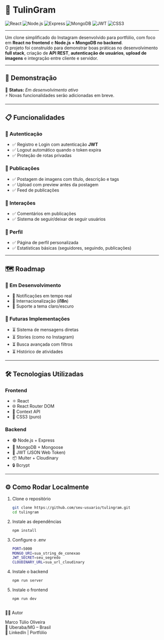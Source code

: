 # 📸 TulinGram  

![React](https://img.shields.io/badge/React-20232A?style=for-the-badge&logo=react&logoColor=61DAFB) 
![Node.js](https://img.shields.io/badge/Node.js-43853D?style=for-the-badge&logo=node.js&logoColor=white) 
![Express](https://img.shields.io/badge/Express.js-404D59?style=for-the-badge) 
![MongoDB](https://img.shields.io/badge/MongoDB-4EA94B?style=for-the-badge&logo=mongodb&logoColor=white) 
![JWT](https://img.shields.io/badge/JWT-black?style=for-the-badge&logo=JSON%20web%20tokens) 
![CSS3](https://img.shields.io/badge/CSS3-1572B6?style=for-the-badge&logo=css3&logoColor=white)  

---

Um clone simplificado do Instagram desenvolvido para portfólio, com foco em **React no frontend** e **Node.js + MongoDB no backend**.  
O projeto foi construído para demonstrar boas práticas no desenvolvimento **full stack**, criação de **API REST**, **autenticação de usuários**, **upload de imagens** e integração entre cliente e servidor.  

---

## 🚀 Demonstração  
📌 **Status:** _Em desenvolvimento ativo_  
⚡ Novas funcionalidades serão adicionadas em breve.  

---

## 📋 Funcionalidades  

### 🔐 Autenticação  
- ✅ Registro e Login com autenticação **JWT**  
- ✅ Logout automático quando o token expira  
- ✅ Proteção de rotas privadas  

### 📸 Publicações  
- ✅ Postagem de imagens com título, descrição e tags  
- ✅ Upload com preview antes da postagem  
- ✅ Feed de publicações  

### 💬 Interações  
- ✅ Comentários em publicações  
- ✅ Sistema de seguir/deixar de seguir usuários  

### 👤 Perfil  
- ✅ Página de perfil personalizada  
- ✅ Estatísticas básicas (seguidores, seguindo, publicações)  

---

## 🗺️ Roadmap  

### 🚧 Em Desenvolvimento  
- 🔄 Notificações em tempo real  
- 🔄 Internacionalização (**i18n**)  
- 🔄 Suporte a tema claro/escuro  

### 🔮 Futuras Implementações  
- ⏳ Sistema de mensagens diretas  
- ⏳ Stories (como no Instagram)  
- ⏳ Busca avançada com filtros  
- ⏳ Histórico de atividades  

---

## 🛠️ Tecnologias Utilizadas  

### Frontend  
- ⚛️ React  
- 🌐 React Router DOM  
- 🔔 Context API  
- 🎨 CSS3 (puro)  

### Backend  
- 🟢 Node.js + Express  
- 🍃 MongoDB + Mongoose  
- 🔐 JWT (JSON Web Token)  
- 📦 Multer + Cloudinary  
- 🔒 Bcrypt  

---

## ⚙️ Como Rodar Localmente  

1. Clone o repositório  
   ```bash
   git clone https://github.com/seu-usuario/tulingram.git
   cd tulingram
2. Instale as dependências 
   ```bash
   npm install
3. Configure o .env
   ```bash
   PORT=5000
   MONGO_URI=sua_string_de_conexao
   JWT_SECRET=seu_segredo
   CLOUDINARY_URL=sua_url_cloudinary
4. Instale o backend 
   ```bash
   npm run server
5. Instale o frontend  
   ```bash
   npm run dev
 
👨‍💻 Autor

Marco Túlio Oliveira  
📍 Uberaba/MG – Brasil  
🔗 LinkedIn
 | Portfólio
